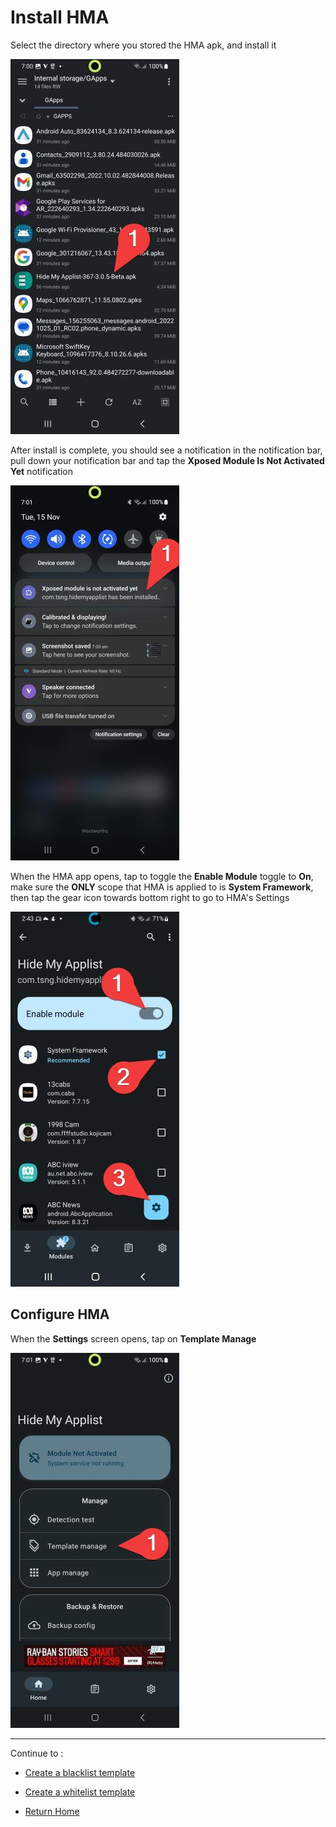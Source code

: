 # Install HMA

Select the directory where you stored the HMA apk, and install it

![](image/HMA6.jpg?raw=true)

After install is complete, you should see a notification in the notification bar, pull down your notification bar and tap the **Xposed Module Is Not Activated Yet** notification

![](image/HMA7.jpg?raw=true)

When the HMA app opens, tap to toggle the **Enable Module** toggle to **On**, make sure the **ONLY** scope that HMA is applied to is **System Framework**, then tap the gear icon towards bottom right to go to HMA's Settings

![](image/HMA8.jpg?raw=true)


## Configure HMA
 
When the **Settings** screen opens, tap on **Template Manage**

![](image/HMA9.jpg?raw=true)

---

Continue to :
- [Create a blacklist template](BlackList.md)
- [Create a whitelist template](WhiteList.md)

- [Return Home](README.md)
